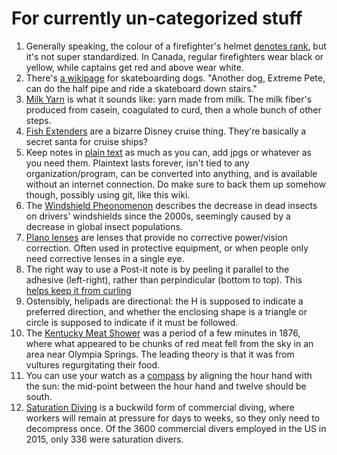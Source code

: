 # For currently un-categorized stuff
1. Generally speaking, the colour of a firefighter's helmet [denotes rank](https://en.wikipedia.org/wiki/Firefighter%27s_helmet#Helmet_colors), but it's not super standardized. In Canada, regular firefighters wear black or yellow, while captains get red and above wear white.
1. There's [a wikipage](https://en.wikipedia.org/wiki/Skateboarding_dog) for skateboarding dogs. "Another dog, Extreme Pete, can do the half pipe and ride a skateboard down stairs."
1. [Milk Yarn](https://www.milkgenomics.org/?splash=back-to-the-future-milk-fibers-in-the-21st-century) is what it sounds like: yarn made from milk. The milk fiber's produced from casein, coagulated to curd, then a whole bunch of other steps.
1. [Fish Extenders](https://www.keytotheworldtravel.com/what-the-heck-is-a-fish-extender/) are a bizarre Disney cruise thing. They're basically a secret santa for cruise ships?
1. Keep notes in [plain text](https://sive.rs/plaintext) as much as you can, add jpgs or whatever as you need them. Plaintext lasts forever, isn't tied to any organization/program, can be converted into anything, and is available without an internet connection. Do make sure to back them up somehow though, possibly using git, like this wiki.
1. The [Windshield Pheonomenon](https://en.wikipedia.org/wiki/Windshield_phenomenon) describes the decrease in dead insects on drivers' windshields since the 2000s, seemingly caused by a decrease in global insect populations.
1. [Plano lenses](https://www.koalaeye.com/blogs/our-stories/plano-lenses) are lenses that provide no corrective power/vision correction. Often used in protective equipment, or when people only need corrective lenses in a single eye.
1. The right way to use a Post-it note is by peeling it parallel to the adhesive (left-right), rather than perpindicular (bottom to top). This [helps keep it from curling](https://tylercipriani.com/blog/2022/05/28/on-the-proper-use-of-post-its/)
1. Ostensibly, helipads are directional: the H is supposed to indicate a preferred direction, and whether the enclosing shape is a triangle or circle is supposed to indicate if it must be followed.
1. The [Kentucky Meat Shower](https://en.wikipedia.org/wiki/Kentucky_meat_shower) was a period of a few minutes in 1876, where what appeared to be chunks of red meat fell from the sky in an area near Olympia Springs. The leading theory is that it was from vultures regurgitating their food.
1. You can use your watch as a [compass](https://www.citizenwatch-global.com/support/exterior/direction.html) by aligning the hour hand with the sun: the mid-point between the hour hand and twelve should be south.
1. [Saturation Diving](https://en.wikipedia.org/wiki/Saturation_diving) is a buckwild form of commercial diving, where workers will remain at pressure for days to weeks, so they only need to decompress once. Of the 3600 commercial divers employed in the US in 2015, only 336 were saturation divers.
